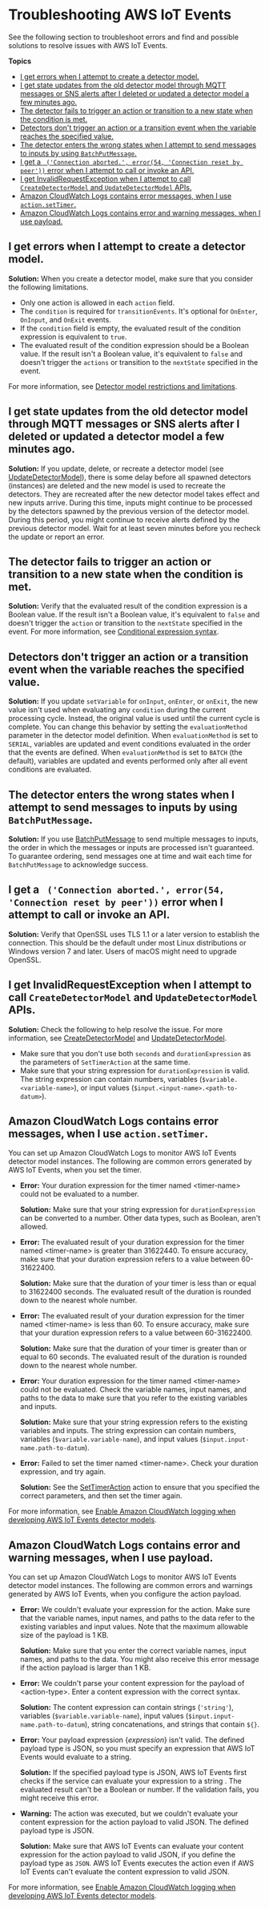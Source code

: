 # Troubleshooting AWS IoT Events<a name="iotevents-troubleshooting"></a>

See the following section to troubleshoot errors and find and possible solutions to resolve issues with AWS IoT Events\.

**Topics**
+ [I get errors when I attempt to create a detector model\.](#detector-model)
+ [I get state updates from the old detector model through MQTT messages or SNS alerts after I deleted or updated a detector model a few minutes ago\.](#update-detector-model)
+ [The detector fails to trigger an action or transition to a new state when the condition is met\.](#no-action)
+ [Detectors don't trigger an action or a transition event when the variable reaches the specified value\.](#trigger-action)
+ [The detector enters the wrong states when I attempt to send messages to inputs by using `BatchPutMessage`\.](#wrong-state)
+ [I get a ` ('Connection aborted.', error(54, 'Connection reset by peer'))` error when I attempt to call or invoke an API\.](#connection-aborted-error)
+ [I get InvalidRequestException when I attempt to call `CreateDetectorModel` and `UpdateDetectorModel` APIs\.](#invalid-request)
+ [Amazon CloudWatch Logs contains error messages, when I use `action.setTimer`\.](#cw-logs-timer)
+ [Amazon CloudWatch Logs contains error and warning messages, when I use payload\.](#cw-logs-payload)

## I get errors when I attempt to create a detector model\.<a name="detector-model"></a>

**Solution:** When you create a detector model, make sure that you consider the following limitations\. 
+ Only one action is allowed in each `action` field\. 
+ The `condition` is required for `transitionEvents`\. It's optional for `OnEnter`, `OnInput`, and `OnExit` events\. 
+ If the `condition` field is empty, the evaluated result of the condition expression is equivalent to `true`\. 
+ The evaluated result of the condition expression should be a Boolean value\. If the result isn't a Boolean value, it's equivalent to `false` and doesn't trigger the `actions` or transition to the `nextState` specified in the event\. 

For more information, see [Detector model restrictions and limitations](iotevents-restrictions-detector-model.md)\. 

## I get state updates from the old detector model through MQTT messages or SNS alerts after I deleted or updated a detector model a few minutes ago\.<a name="update-detector-model"></a>

**Solution:** If you update, delete, or recreate a detector model \(see [UpdateDetectorModel](https://docs.aws.amazon.com/iotevents/latest/apireference/API_UpdateDetectorModel.html)\), there is some delay before all spawned detectors \(instances\) are deleted and the new model is used to recreate the detectors\. They are recreated after the new detector model takes effect and new inputs arrive\. During this time, inputs might continue to be processed by the detectors spawned by the previous version of the detector model\. During this period, you might continue to receive alerts defined by the previous detector model\. Wait for at least seven minutes before you recheck the update or report an error\. 

## The detector fails to trigger an action or transition to a new state when the condition is met\.<a name="no-action"></a>

**Solution:** Verify that the evaluated result of the condition expression is a Boolean value\. If the result isn't a Boolean value, it's equivalent to `false` and doesn't trigger the `action` or transition to the `nextState` specified in the event\. For more information, see [Conditional expression syntax](https://docs.aws.amazon.com/iotevents/latest/developerguide/iotevents-conditional-expressions.html)\. 

## Detectors don't trigger an action or a transition event when the variable reaches the specified value\.<a name="trigger-action"></a>

**Solution:** If you update `setVariable` for `onInput`, `onEnter`, or `onExit`, the new value isn't used when evaluating any `condition` during the current processing cycle\. Instead, the original value is used until the current cycle is complete\. You can change this behavior by setting the `evaluationMethod` parameter in the detector model definition\. When `evaluationMethod` is set to `SERIAL`, variables are updated and event conditions evaluated in the order that the events are defined\. When `evaluationMethod` is set to `BATCH` \(the default\), variables are updated and events performed only after all event conditions are evaluated\. 

## The detector enters the wrong states when I attempt to send messages to inputs by using `BatchPutMessage`\.<a name="wrong-state"></a>

**Solution:** If you use [BatchPutMessage](https://docs.aws.amazon.com/iotevents/latest/apireference/API_iotevents-data_BatchPutMessage.html) to send multiple messages to inputs, the order in which the messages or inputs are processed isn't guaranteed\. To guarantee ordering, send messages one at time and wait each time for `BatchPutMessage` to acknowledge success\. 

## I get a ` ('Connection aborted.', error(54, 'Connection reset by peer'))` error when I attempt to call or invoke an API\.<a name="connection-aborted-error"></a>

**Solution:** Verify that OpenSSL uses TLS 1\.1 or a later version to establish the connection\. This should be the default under most Linux distributions or Windows version 7 and later\. Users of macOS might need to upgrade OpenSSL\.

## I get InvalidRequestException when I attempt to call `CreateDetectorModel` and `UpdateDetectorModel` APIs\.<a name="invalid-request"></a>

**Solution:** Check the following to help resolve the issue\. For more information, see [CreateDetectorModel](https://docs.aws.amazon.com/iotevents/latest/apireference/API_CreateDetectorModel.html) and [UpdateDetectorModel](https://docs.aws.amazon.com/iotevents/latest/apireference/API_UpdateDetectorModel.html)\.
+ Make sure that you don't use both `seconds` and `durationExpression` as the parameters of `SetTimerAction` at the same time\.
+ Make sure that your string expression for `durationExpression` is valid\. The string expression can contain numbers, variables \(`$variable.<variable-name>`\), or input values \(`$input.<input-name>.<path-to-datum>`\)\.

## Amazon CloudWatch Logs contains error messages, when I use `action.setTimer`\.<a name="cw-logs-timer"></a>

You can set up Amazon CloudWatch Logs to monitor AWS IoT Events detector model instances\. The following are common errors generated by AWS IoT Events, when you set the timer\. 
+ **Error:** Your duration expression for the timer named <timer\-name> could not be evaluated to a number\.

  **Solution:** Make sure that your string expression for `durationExpression` can be converted to a number\. Other data types, such as Boolean, aren't allowed\.
+ **Error:** The evaluated result of your duration expression for the timer named <timer\-name> is greater than 31622440\. To ensure accuracy, make sure that your duration expression refers to a value between 60\-31622400\.

  **Solution:** Make sure that the duration of your timer is less than or equal to 31622400 seconds\. The evaluated result of the duration is rounded down to the nearest whole number\.
+ **Error:** The evaluated result of your duration expression for the timer named <timer\-name> is less than 60\. To ensure accuracy, make sure that your duration expression refers to a value between 60\-31622400\.

  **Solution:** Make sure that the duration of your timer is greater than or equal to 60 seconds\. The evaluated result of the duration is rounded down to the nearest whole number\.
+ **Error:** Your duration expression for the timer named <timer\-name> could not be evaluated\. Check the variable names, input names, and paths to the data to make sure that you refer to the existing variables and inputs\. 

  **Solution:** Make sure that your string expression refers to the existing variables and inputs\. The string expression can contain numbers, variables \(`$variable.variable-name`\), and input values \(`$input.input-name.path-to-datum`\)\.
+ **Error:** Failed to set the timer named <timer\-name>\. Check your duration expression, and try again\.

  **Solution:** See the [SetTimerAction](https://docs.aws.amazon.com/iotevents/latest/apireference/API_SetTimerAction.html) action to ensure that you specified the correct parameters, and then set the timer again\. 

For more information, see [ Enable Amazon CloudWatch logging when developing AWS IoT Events detector models](https://docs.aws.amazon.com/iotevents/latest/developerguide/best-practices.html#best-practices-cw-logs)\. 

## Amazon CloudWatch Logs contains error and warning messages, when I use payload\.<a name="cw-logs-payload"></a>

You can set up Amazon CloudWatch Logs to monitor AWS IoT Events detector model instances\. The following are common errors and warnings generated by AWS IoT Events, when you configure the action payload\. 
+ **Error:** We couldn't evaluate your expression for the action\. Make sure that the variable names, input names, and paths to the data refer to the existing variables and input values\. Note that the maximum allowable size of the payload is 1 KB\.

  **Solution:** Make sure that you enter the correct variable names, input names, and paths to the data\. You might also receive this error message if the action payload is larger than 1 KB\.
+ **Error:** We couldn't parse your content expression for the payload of <action\-type>\. Enter a content expression with the correct syntax\.

  **Solution:** The content expression can contain strings \(`'string'`\), variables \(`$variable.variable-name`\), input values \(`$input.input-name.path-to-datum`\), string concatenations, and strings that contain `${}`\.
+ **Error:** Your payload expression \{*expression*\} isn't valid\. The defined payload type is JSON, so you must specify an expression that AWS IoT Events would evaluate to a string\.

  **Solution:** If the specified payload type is JSON, AWS IoT Events first checks if the service can evaluate your expression to a string \. The evaluated result can't be a Boolean or number\. If the validation fails, you might receive this error\.
+ **Warning:** The action was executed, but we couldn't evaluate your content expression for the action payload to valid JSON\. The defined payload type is JSON\.

  **Solution:** Make sure that AWS IoT Events can evaluate your content expression for the action payload to valid JSON, if you define the payload type as `JSON`\. AWS IoT Events executes the action even if AWS IoT Events can't evaluate the content expression to valid JSON\.

For more information, see [ Enable Amazon CloudWatch logging when developing AWS IoT Events detector models](https://docs.aws.amazon.com/iotevents/latest/developerguide/best-practices.html#best-practices-cw-logs)\.
